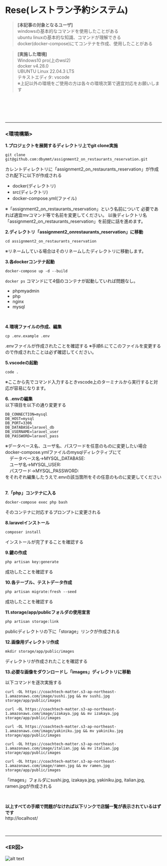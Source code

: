 
# Rese(レストラン予約システム)

> **[本記事の対象となるユーザ]**  
windowsの基本的なコマンドを使用したことがある  
ubuntu linuxの基本的な知識、コマンドが理解できる  
docker(docker-compose)にてコンテナを作成、使用したことがある  

> **[実施した環境]**  
Windows10 pro(上のwsl2)  
docker v4.28.0  
UBUNTU Linux 22.04.3 LTS  
テキストエディタ: vscode  
※上記以外の環境をご使用の方は各々の環境次第で適宜対応をお願いします  

<br><br><br><br><hr>

### <環境構築>

**1.プロジェクトを展開するディレクトリ上でgit clone実施**


~~~
git clone git@github.com:dbymmt/assignment2_on_restaurants_reservation.git
~~~


カレントディレクトリに「assignment2_on_restaurants_reservation」が作成され配下に以下が作成される

- docker(ディレクトリ)
- src(ディレクトリ)
- docker-compose.yml(ファイル)


※「assignment2_on_restaurants_reservation」という名前について
必要であれば適宜mvコマンド等で名前を変更してください。
以後ディレクトリ名「assignment2_on_restaurants_reservation」を前提に話を進めます。
<br>

**2.ディレクトリ「assignment2_onrestaurants_reservation」に移動**

~~~
cd assignment2_on_restaurants_reservation
~~~
※リネームしている場合はそのリネームしたディレクトリに移動します。
<br>

**3.各dockerコンテナ起動**


~~~
docker-compose up -d --build
~~~

```docker ps``` コマンドにて4個のコンテナが起動していれば問題なし。
- phpmyadmin
- php
- nginx
- mysql
<br>

**4.環境ファイルの作成、編集**


~~~
cp .env.example .env
~~~

.envファイルが作成されたことを確認する
※手順6.にてこのファイルを変更するので作成されたことは必ず確認してください。
<br>

**5.vscodeの起動**
~~~
code .
~~~
※ここから先でコマンド入力するときvscode上のターミナルから実行すると対応が容易になります。
<br>

**6. .envの編集**
<br>
以下項目を以下の通り変更する


~~~
DB_CONNECTION=mysql
DB_HOST=mysql
DB_PORT=3306
DB_DATABASE=laravel_db
DB_USERNAME=laravel_user
DB_PASSWORD=laravel_pass
~~~


※データベース名、ユーザ名、パスワードを任意のものに変更したい場合  
docker-compose.ymlファイルのmysqlディレクティブにて  
　データベース名→MYSQL_DATABASE:  
　ユーザ名→MYSQL_USER:  
　パスワード→MYSQL_PASSWORD:  
をそれぞれ編集したうえで.envの該当箇所をその任意のものに変更してください  
<br>

**7.「php」コンテナに入る**

~~~
docker-compose exec php bash
~~~

そのコンテナに対応するプロンプトに変更される
<br>

**8.laravelインストール**


~~~
composer install
~~~

インストールが完了することを確認する
<br>

**9.鍵の作成**


~~~
php artisan key:generate
~~~

成功したことを確認する
<br>

**10.各テーブル、テストデータ作成**


~~~
php artisan migrate:fresh --seed
~~~

成功したことを確認する
<br>

**11.storage/app/publicフォルダの使用宣言**


~~~
php artisan storage:link
~~~

publicディレクトリの下に「storage」リンクが作成される
<br>

**12.画像用ディレクトリ作成**


~~~
mkdir storage/app/public/images
~~~

ディレクトリが作成されたことを確認する
<br>

**13.必要な画像をダウンロードし「images」ディレクトリに移動**

以下コマンドを逐次実施する


~~~
curl -OL https://coachtech-matter.s3-ap-northeast-1.amazonaws.com/image/sushi.jpg && mv sushi.jpg storage/app/public/images
~~~

~~~
curl -OL https://coachtech-matter.s3-ap-northeast-1.amazonaws.com/image/izakaya.jpg && mv izakaya.jpg storage/app/public/images
~~~

~~~
curl -OL https://coachtech-matter.s3-ap-northeast-1.amazonaws.com/image/yakiniku.jpg && mv yakiniku.jpg storage/app/public/images
~~~

~~~
curl -OL https://coachtech-matter.s3-ap-northeast-1.amazonaws.com/image/italian.jpg && mv italian.jpg storage/app/public/images
~~~

~~~
curl -OL https://coachtech-matter.s3-ap-northeast-1.amazonaws.com/image/ramen.jpg && mv ramen.jpg storage/app/public/images
~~~

「images」フォルダにsushi.jpg, izakaya.jpg, yakiniku.jpg, italian.jpg, ramen.jpgが作成される


<br>

**以上すべての手順で問題がなければ以下リンクで店舗一覧が表示されているはずです**
<br>
http://localhost/
<br><br><br><hr>

### <ER図>
![alt text](coachtech_grad_restaurant_reservation_add.jpg)

